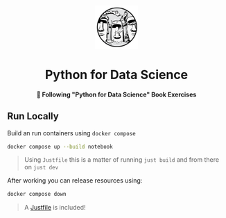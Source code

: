 <div>
  <div align="center" style="display: block; text-align: center;">
    <img src="./docs/images/logo.png" width="100" height="100" />
  </div>
  <h1 align="center">Python for Data Science</h1>
  <h4 align="center">🐍 Following "Python for Data Science" Book Exercises</h4>
</div>

## Run Locally

Build an run containers using `docker compose`

```bash
docker compose up --build notebook
```

> Using `Justfile` this is a matter of running `just build` and from
> there on `just dev`

After working you can release resources using:

```bash
docker compose down
```

> A [Justfile][1] is included!

[1]: https://just.systems
